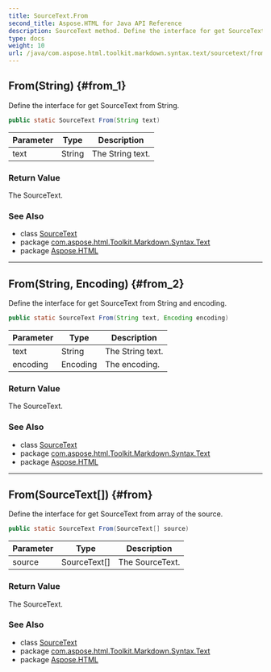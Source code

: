 ```yaml
---
title: SourceText.From
second_title: Aspose.HTML for Java API Reference
description: SourceText method. Define the interface for get SourceText from String
type: docs
weight: 10
url: /java/com.aspose.html.toolkit.markdown.syntax.text/sourcetext/from/
---
```

## From(String) {#from_1}

Define the interface for get SourceText from String.

```java
public static SourceText From(String text)
```

| Parameter | Type | Description |
| --- | --- | --- |
| text | String | The String text. |

### Return Value

The SourceText.

### See Also

* class [SourceText](../)
* package [com.aspose.html.Toolkit.Markdown.Syntax.Text](../../sourcetext/)
* package [Aspose.HTML](../../../)

---

## From(String, Encoding) {#from_2}

Define the interface for get SourceText from String and encoding.

```java
public static SourceText From(String text, Encoding encoding)
```

| Parameter | Type | Description |
| --- | --- | --- |
| text | String | The String text. |
| encoding | Encoding | The encoding. |

### Return Value

The SourceText.

### See Also

* class [SourceText](../)
* package [com.aspose.html.Toolkit.Markdown.Syntax.Text](../../sourcetext/)
* package [Aspose.HTML](../../../)

---

## From(SourceText[]) {#from}

Define the interface for get SourceText from array of the source.

```java
public static SourceText From(SourceText[] source)
```

| Parameter | Type | Description |
| --- | --- | --- |
| source | SourceText[] | The SourceText. |

### Return Value

The SourceText.

### See Also

* class [SourceText](../)
* package [com.aspose.html.Toolkit.Markdown.Syntax.Text](../../sourcetext/)
* package [Aspose.HTML](../../../)
